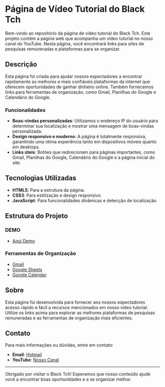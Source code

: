 # Página de Vídeo Tutorial do Black Tch

Bem-vindo ao repositório da página de vídeo tutorial do Black Tch. Este projeto contém a página web que acompanha um vídeo tutorial no nosso canal do YouTube. Nesta página, você encontrará links para sites de pesquisas remuneradas e plataformas para se organizar.

## Descrição

Esta página foi criada para ajudar nossos espectadores a encontrar rapidamente as melhores e mais confiáveis plataformas da internet que oferecem oportunidades de ganhar dinheiro online. Também fornecemos links para ferramentas de organização, como Gmail, Planilhas do Google e Calendário do Google.

### Funcionalidades

- **Boas-vindas personalizadas**: Utilizamos o endereço IP do usuário para determinar sua localização e mostrar uma mensagem de boas-vindas personalizada.
- **Design responsivo e moderno**: A página é totalmente responsiva, garantindo uma ótima experiência tanto em dispositivos móveis quanto em desktops.
- **Links úteis**: Botões que redirecionam para páginas importantes, como Gmail, Planilhas do Google, Calendário do Google e a página inicial do site.

## Tecnologias Utilizadas

- **HTML5**: Para a estrutura da página.
- **CSS3**: Para estilização e design responsivo.
- **JavaScript**: Para funcionalidades dinâmicas e detecção de localização.

## Estrutura do Projeto
### DEMO
- [Aqui Demo](https://beolfiadigital.github.io/remunerados/)

### Ferramentas de Organização
- [Gmail](https://mail.google.com)
- [Google Sheets](https://sheets.google.com)
- [Google Calendar](https://calendar.google.com)

## Sobre

Esta página foi desenvolvida para fornecer aos nossos espectadores acesso rápido e fácil a recursos mencionados em nosso vídeo tutorial. Utilize os links acima para explorar as melhores plataformas de pesquisas remuneradas e as ferramentas de organização mais eficientes.

## Contato

Para mais informações ou dúvidas, entre em contato:
- **Email**: [Hotmail](mailto:beolfia@hotmail.com)
- **YouTube**: [Nosso Canal](https://www.youtube.com/@black_tch)

---

Obrigado por visitar o Black Tch! Esperamos que nosso conteúdo ajude você a encontrar boas oportunidades e a se organizar melhor.
